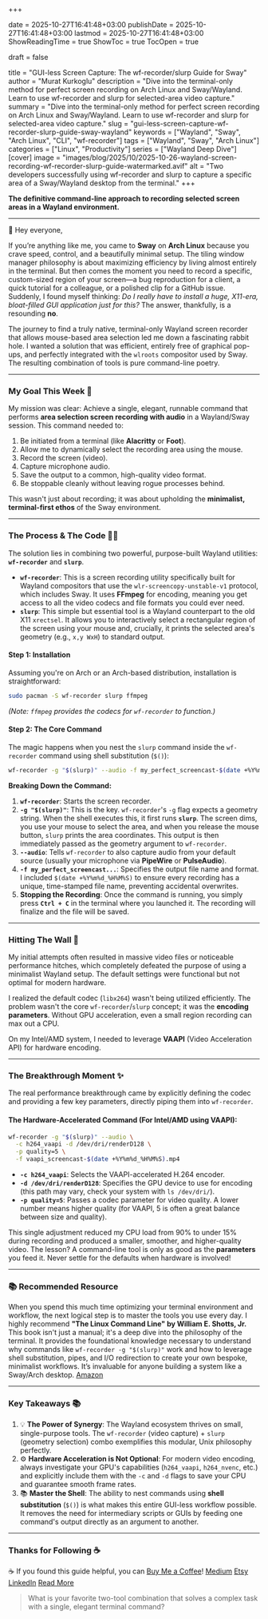 +++

date = 2025-10-27T16:41:48+03:00
publishDate = 2025-10-27T16:41:48+03:00
lastmod = 2025-10-27T16:41:48+03:00
ShowReadingTime = true
ShowToc = true
TocOpen = true



draft = false 


title = "GUI-less Screen Capture: The wf-recorder/slurp Guide for Sway"
author = "Murat Kurkoglu"
description = "Dive into the terminal-only method for perfect screen recording on Arch Linux and Sway/Wayland. Learn to use wf-recorder and slurp for selected-area video capture."
summary = "Dive into the terminal-only method for perfect screen recording on Arch Linux and Sway/Wayland. Learn to use wf-recorder and slurp for selected-area video capture."
slug = "gui-less-screen-capture-wf-recorder-slurp-guide-sway-wayland"
keywords = ["Wayland", "Sway", "Arch Linux", "CLI", "wf-recorder"]
tags = ["Wayland", "Sway", "Arch Linux"]
categories = ["Linux", "Productivity"]
series = ["Wayland Deep Dive"]
[cover]
    image = "images/blog/2025/10/2025-10-26-wayland-screen-recording-wf-recorder-slurp-guide-watermarked.avif"
    alt = "Two developers successfully using wf-recorder and slurp to capture a specific area of a Sway/Wayland desktop from the terminal."
+++

**The definitive command-line approach to recording selected screen areas in a Wayland environment.**

---

👋 Hey everyone,

If you’re anything like me, you came to **Sway** on **Arch Linux** because you crave speed, control, and a beautifully minimal setup. The tiling window manager philosophy is about maximizing efficiency by living almost entirely in the terminal. But then comes the moment you need to record a specific, custom-sized region of your screen—a bug reproduction for a client, a quick tutorial for a colleague, or a polished clip for a GitHub issue. Suddenly, I found myself thinking: *Do I really have to install a huge, X11-era, bloat-filled GUI application just for this?* The answer, thankfully, is a resounding **no**.

The journey to find a truly native, terminal-only Wayland screen recorder that allows mouse-based area selection led me down a fascinating rabbit hole. I wanted a solution that was efficient, entirely free of graphical pop-ups, and perfectly integrated with the `wlroots` compositor used by Sway. The resulting combination of tools is pure command-line poetry.

---

### My Goal This Week 🎯

My mission was clear: Achieve a single, elegant, runnable command that performs **area selection screen recording with audio** in a Wayland/Sway session. This command needed to:
1.  Be initiated from a terminal (like **Alacritty** or **Foot**).
2.  Allow me to dynamically select the recording area using the mouse.
3.  Record the screen (video).
4.  Capture microphone audio.
5.  Save the output to a common, high-quality video format.
6.  Be stoppable cleanly without leaving rogue processes behind.

This wasn't just about recording; it was about upholding the **minimalist, terminal-first ethos** of the Sway environment.

---

### The Process & The Code 👨‍💻

The solution lies in combining two powerful, purpose-built Wayland utilities: **`wf-recorder`** and **`slurp`**.

* **`wf-recorder`**: This is a screen recording utility specifically built for Wayland compositors that use the `wlr-screencopy-unstable-v1` protocol, which includes Sway. It uses **FFmpeg** for encoding, meaning you get access to all the video codecs and file formats you could ever need.
* **`slurp`**: This simple but essential tool is a Wayland counterpart to the old X11 `xrectsel`. It allows you to interactively select a rectangular region of the screen using your mouse and, crucially, it prints the selected area's geometry (e.g., `x,y WxH`) to standard output.

#### **Step 1: Installation**

Assuming you're on Arch or an Arch-based distribution, installation is straightforward:

~~~bash
sudo pacman -S wf-recorder slurp ffmpeg
~~~
*(Note: `ffmpeg` provides the codecs for `wf-recorder` to function.)*

#### **Step 2: The Core Command**

The magic happens when you nest the `slurp` command inside the `wf-recorder` command using shell substitution (`$()`):

~~~bash
wf-recorder -g "$(slurp)" --audio -f my_perfect_screencast-$(date +%Y%m%d_%H%M%S).mp4
~~~

**Breaking Down the Command:**

1.  **`wf-recorder`**: Starts the screen recorder.
2.  **`-g "$(slurp)"`**: This is the key. `wf-recorder`'s `-g` flag expects a geometry string. When the shell executes this, it first runs **`slurp`**. The screen dims, you use your mouse to select the area, and when you release the mouse button, `slurp` prints the area coordinates. This output is then immediately passed as the geometry argument to `wf-recorder`.
3.  **`--audio`**: Tells `wf-recorder` to also capture audio from your default source (usually your microphone via **PipeWire** or **PulseAudio**).
4.  **`-f my_perfect_screencast...`**: Specifies the output file name and format. I included `$(date +%Y%m%d_%H%M%S)` to ensure every recording has a unique, time-stamped file name, preventing accidental overwrites.
5.  **Stopping the Recording**: Once the command is running, you simply press **`Ctrl + C`** in the terminal where you launched it. The recording will finalize and the file will be saved.

---

### Hitting The Wall 🧱

My initial attempts often resulted in massive video files or noticeable performance hitches, which completely defeated the purpose of using a minimalist Wayland setup. The default settings were functional but not optimal for modern hardware.

I realized the default codec (`libx264`) wasn't being utilized efficiently. The problem wasn't the core `wf-recorder`/`slurp` concept; it was the **encoding parameters**. Without GPU acceleration, even a small region recording can max out a CPU.

On my Intel/AMD system, I needed to leverage **VAAPI** (Video Acceleration API) for hardware encoding.

---

### The Breakthrough Moment ✨

The real performance breakthrough came by explicitly defining the codec and providing a few key parameters, directly piping them into `wf-recorder`.

#### **The Hardware-Accelerated Command (For Intel/AMD using VAAPI):**

~~~bash
wf-recorder -g "$(slurp)" --audio \
  -c h264_vaapi -d /dev/dri/renderD128 \
  -p quality=5 \
  -f vaapi_screencast-$(date +%Y%m%d_%H%M%S).mp4
~~~

* **`-c h264_vaapi`**: Selects the VAAPI-accelerated H.264 encoder.
* **`-d /dev/dri/renderD128`**: Specifies the GPU device to use for encoding (this path may vary, check your system with `ls /dev/dri/`).
* **`-p quality=5`**: Passes a codec parameter for video quality. A lower number means higher quality (for VAAPI, 5 is often a great balance between size and quality).

This single adjustment reduced my CPU load from 90% to under 15% during recording and produced a smaller, smoother, and higher-quality video. The lesson? A command-line tool is only as good as the **parameters** you feed it. Never settle for the defaults when hardware is involved!

---

### 📚 Recommended Resource

When you spend this much time optimizing your terminal environment and workflow, the next logical step is to master the tools you use every day. I highly recommend **"The Linux Command Line" by William E. Shotts, Jr.** This book isn't just a manual; it's a deep dive into the philosophy of the terminal. It provides the foundational knowledge necessary to understand why commands like `wf-recorder -g "$(slurp)"` work and how to leverage shell substitution, pipes, and I/O redirection to create your own bespoke, minimalist workflows. It’s invaluable for anyone building a system like a Sway/Arch desktop. [Amazon](https://www.amazon.com/Linux-Command-Line-Complete-Introduction/dp/1593273894)

---

### Key Takeaways 📚

1.  💡 **The Power of Synergy**: The Wayland ecosystem thrives on small, single-purpose tools. The `wf-recorder` (video capture) + `slurp` (geometry selection) combo exemplifies this modular, Unix philosophy perfectly.
2.  ⚙️ **Hardware Acceleration is Not Optional**: For modern video encoding, always investigate your GPU's capabilities (`h264_vaapi`, `h264_nvenc`, etc.) and explicitly include them with the `-c` and `-d` flags to save your CPU and guarantee smooth frame rates.
3.  📚 **Master the Shell**: The ability to nest commands using **shell substitution** (`$()`) is what makes this entire GUI-less workflow possible. It removes the need for intermediary scripts or GUIs by feeding one command's output directly as an argument to another.

---

### Thanks for Following ☕
☕ If you found this guide helpful, you can [Buy Me a Coffee](https://buymeacoffee.com/orioninsist)!
[Medium](https://orioninsist.medium.com/subscribe)
[Etsy](https://www.etsy.com/shop/orioninsist)
[LinkedIn](https://www.linkedin.com/company/orioninsist/)
[Read More](https://orioninsist.org/blog/mastering-terminal-gif-screencasts-arch-linux-sway/)

> What is your favorite two-tool combination that solves a complex task with a single, elegant terminal command?